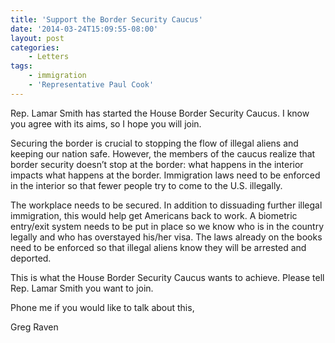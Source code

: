 ```yaml
---
title: 'Support the Border Security Caucus'
date: '2014-03-24T15:09:55-08:00'
layout: post
categories:
    - Letters
tags:
    - immigration
    - 'Representative Paul Cook'
---
```


Rep. Lamar Smith has started the House Border Security Caucus. I know you agree with its aims, so I hope you will join.  
  
Securing the border is crucial to stopping the flow of illegal aliens and keeping our nation safe. However, the members of the caucus realize that border security doesn’t stop at the border: what happens in the interior impacts what happens at the border. Immigration laws need to be enforced in the interior so that fewer people try to come to the U.S. illegally.

The workplace needs to be secured. In addition to dissuading further illegal immigration, this would help get Americans back to work. A biometric entry/exit system needs to be put in place so we know who is in the country legally and who has overstayed his/her visa. The laws already on the books need to be enforced so that illegal aliens know they will be arrested and deported.

This is what the House Border Security Caucus wants to achieve. Please tell Rep. Lamar Smith you want to join.

Phone me if you would like to talk about this,

Greg Raven